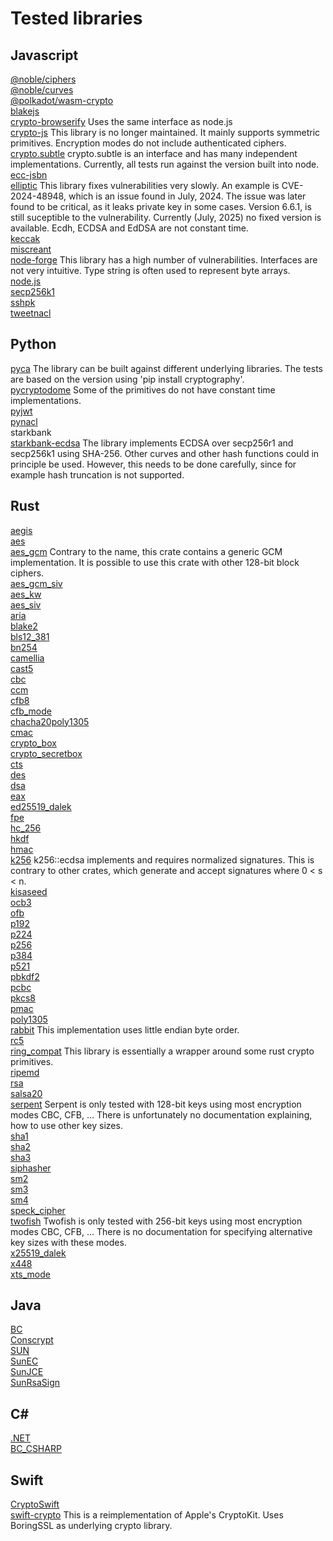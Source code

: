 # Tested libraries
## Javascript
[@noble/ciphers](https://github.com/paulmillr/noble-ciphers)  
[@noble/curves](https://github.com/paulmillr/noble-curves)  
[@polkadot/wasm-crypto](https://github.com/polkadot-js/wasm)  
[blakejs](https://www.npmjs.com/package/blakejs)  
[crypto-browserify](https://www.npmjs.com/package/crypto-browserify)
Uses the same interface as node.js  
[crypto-js](https://www.npmjs.com/package/crypto-js)
This library is no longer maintained.
It mainly supports symmetric primitives.
Encryption modes do not include authenticated ciphers.  
[crypto.subtle](https://www.w3.org/TR/2017/REC-WebCryptoAPI-20170126/)
crypto.subtle is an interface and has many independent implementations.
Currently, all tests run against the version built into node.  
[ecc-jsbn](https://www.npmjs.com/package/ecc-jsbn)  
[elliptic](https://www.npmjs.com/package/elliptic)
This library fixes vulnerabilities very slowly.
An example is CVE-2024-48948, which is an issue found in July, 2024.
The issue was later found to be critical, as it leaks private key in some cases.
Version 6.6.1, is still suceptible to the vulnerability.
Currently (July, 2025) no fixed version is available.
Ecdh, ECDSA and EdDSA are not constant time.  
[keccak](https://www.npmjs.com/package/keccak)  
[miscreant](https://www.npmjs.com/package/miscreant)  
[node-forge](https://www.npmjs.com/package/node-forge)
This library has a high number of vulnerabilities.
Interfaces are not very intuitive.
Type string is often used to represent byte arrays.  
[node.js](https://nodejs.org/api/crypto.html)  
[secp256k1](https://www.npmjs.com/package/secp256k1)  
[sshpk](https://www.npmjs.com/package/sshpk)  
[tweetnacl](https://github.com/dchest/tweetnacl-js)  
## Python
[pyca](https://cryptography.io/en/latest/)
The library can be built against different underlying libraries.
The tests are based on the version using 'pip install cryptography'.  
[pycryptodome](https://pypi.org/project/pycryptodome/)
Some of the primitives do not have constant time implementations.  
[pyjwt](https://pyjwt.readthedocs.io/)  
[pynacl](https://pynacl.readthedocs.io/en/latest/)  
starkbank  
[starkbank-ecdsa](https://pypi.org/project/starkbank-ecdsa/)
The library implements ECDSA over secp256r1 and secp256k1 using SHA-256.
Other curves and other hash functions could in principle be used.
However, this needs to be done carefully, since for example hash truncation is not supported.  
## Rust
[aegis](https://docs.rs/aegis/latest/aegis/)  
[aes](https://docs.rs/aes/latest/aes/)  
[aes_gcm](https://docs.rs/aes_gcm/latest/aes_gcm/)
Contrary to the name, this crate contains a generic GCM implementation.
It is possible to use this crate with other 128-bit block ciphers.  
[aes_gcm_siv](https://docs.rs/aes_gcm_siv/latest/aes_gcm_siv/)  
[aes_kw](https://docs.rs/aes_kw/latest/aes_kw/)  
[aes_siv](https://docs.rs/aes_siv/latest/aes_siv/)  
[aria](https://docs.rs/aria/latest/aria/)  
[blake2](https://docs.rs/blake2/latest/blake2/)  
[bls12_381](https://docs.rs/bls12_381/latest/bls12_381/)  
[bn254](https://docs.rs/bn254/latest/bn254/)  
[camellia](https://docs.rs/camellia/latest/camellia/)  
[cast5](https://docs.rs/cast5/latest/cast5/)  
[cbc](https://docs.rs/cbc/latest/cbc/)  
[ccm](https://docs.rs/ccm/latest/ccm/)  
[cfb8](https://docs.rs/cfb8/latest/cfb8/)  
[cfb_mode](https://docs.rs/cfb_mode/latest/cfb_mode/)  
[chacha20poly1305](https://docs.rs/chacha20poly1305/latest/chacha20poly1305/)  
[cmac](https://docs.rs/cmac/latest/cmac/)  
[crypto_box](https://docs.rs/crypto_box/latest/crypto_box/)  
[crypto_secretbox](https://docs.rs/crypto_secretbox/latest/crypto_secretbox/)  
[cts](https://docs.rs/cts/latest/cts/)  
[des](https://docs.rs/des/latest/des/)  
[dsa](https://docs.rs/dsa/latest/dsa/)  
[eax](https://docs.rs/eax/latest/eax/)  
[ed25519_dalek](https://docs.rs/ed25519_dalek/latest/ed25519_dalek/)  
[fpe](https://docs.rs/fpe/latest/fpe/)  
[hc_256](https://docs.rs/hc_256/latest/hc_256/)  
[hkdf](https://docs.rs/hkdf/latest/hkdf/)  
[hmac](https://docs.rs/hmac/latest/hmac/)  
[k256](https://docs.rs/k256/latest/k256/)
k256::ecdsa implements and requires normalized signatures.
This is contrary to other crates, which generate and accept signatures where 0 < s < n.  
[kisaseed](https://docs.rs/kisaseed/latest/kisaseed/)  
[ocb3](https://docs.rs/ocb3/latest/ocb3/)  
[ofb](https://docs.rs/ofb/latest/ofb/)  
[p192](https://docs.rs/p192/latest/p192/)  
[p224](https://docs.rs/p224/latest/p224/)  
[p256](https://docs.rs/p256/latest/p256/)  
[p384](https://docs.rs/p384/latest/p384/)  
[p521](https://docs.rs/p521/latest/p521/)  
[pbkdf2](https://docs.rs/pbkdf2/latest/pbkdf2/)  
[pcbc](https://docs.rs/pcbc/latest/pcbc/)  
[pkcs8](https://docs.rs/pkcs8/latest/pkcs8/)  
[pmac](https://docs.rs/pmac/latest/pmac/)  
[poly1305](https://docs.rs/poly1305/latest/poly1305/)  
[rabbit](https://docs.rs/rabbit/latest/rabbit/)
This implementation uses little endian byte order.  
[rc5](https://docs.rs/rc5/latest/rc5/)  
[ring_compat](https://docs.rs/ring-compat/latest/ring_compat/)
This library is essentially a wrapper around some rust crypto primitives.  
[ripemd](https://docs.rs/ripemd/latest/ripemd/)  
[rsa](https://docs.rs/rsa/latest/rsa/)  
[salsa20](https://docs.rs/salsa20/latest/salsa20/)  
[serpent](https://docs.rs/serpent/latest/serpent/)
Serpent is only tested with 128-bit keys using most encryption modes CBC, CFB, ...
There is unfortunately no documentation explaining, how to use other key sizes.  
[sha1](https://docs.rs/sha1/latest/sha1/)  
[sha2](https://docs.rs/sha2/latest/sha2/)  
[sha3](https://docs.rs/sha3/latest/sha3/)  
[siphasher](https://docs.rs/siphasher/latest/siphasher/)  
[sm2](https://docs.rs/sm2/latest/sm2/)  
[sm3](https://docs.rs/sm3/latest/sm3/)  
[sm4](https://docs.rs/sm4/latest/sm4/)  
[speck_cipher](https://docs.rs/speck_cipher/latest/speck_cipher/)  
[twofish](https://docs.rs/twofish/latest/twofish/)
Twofish is only tested with 256-bit keys using most encryption modes CBC, CFB, ...
There is no documentation for specifying alternative key sizes with these modes.  
[x25519_dalek](https://docs.rs/x25519_dalek/latest/x25519_dalek/)  
[x448](https://docs.rs/x448/latest/x448/)  
[xts_mode](https://docs.rs/xts-mode/latest/xts_mode/)  
## Java
[BC](https://www.bouncycastle.org/)  
[Conscrypt](https://github.com/google/conscrypt)  
[SUN](https://docs.oracle.com/en/java/javase/24/security/oracle-providers.html)  
[SunEC](https://docs.oracle.com/en/java/javase/24/security/oracle-providers.html)  
[SunJCE](https://docs.oracle.com/en/java/javase/24/security/oracle-providers.html)  
[SunRsaSign](https://docs.oracle.com/en/java/javase/24/security/oracle-providers.html)  
## C#
[.NET](https://learn.microsoft.com/en-us/dotnet/standard/security/cryptography-model)  
[BC_CSHARP](https://github.com/bcgit/bc-csharp)  
## Swift
[CryptoSwift](https://github.com/krzyzanowskim/CryptoSwift)  
[swift-crypto](https://github.com/apple/swift-crypto)
This is a reimplementation of Apple's CryptoKit.
Uses BoringSSL as underlying crypto library.  
